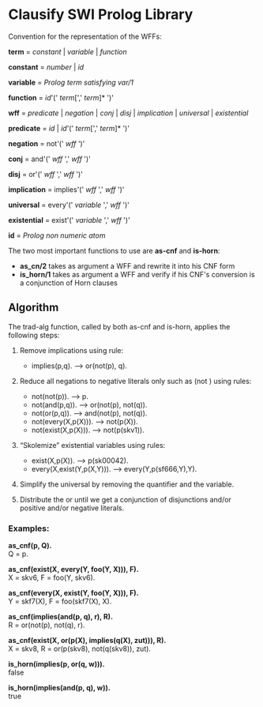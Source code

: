 # Clausify SWI Prolog Library

Convention for the representation of the WFFs:

**term** = _constant_ | _variable_ | _function_

**constant** = _number_ | _id_

**variable** = _Prolog term satisfying var/1_

**function** = _id_'(' _term_[',' _term_]\* ')'

**wff** = _predicate_ | _negation_ | _conj_ | _disj_ | _implication_ | _universal_ | _existential_
	
**predicate** = _id_ |  _id_'(' _term_[',' _term_]\* ')'

**negation** = not'(' _wff_ ')'

**conj** = and'(' _wff_ ',' _wff_ ')'

**disj** = or'(' _wff_ ',' _wff_ ')'

**implication** = implies'(' _wff_ ',' _wff_ ')'

**universal** = every'(' _variable_ ',' _wff_ ')'

**existential** = exist'(' _variable_ ',' _wff_ ')'

**id** = _Prolog non numeric atom_

The two most important functions to use are **as-cnf** and **is-horn**:

* **as_cn/2** takes as argument a WFF and rewrite it into his CNF form
* **is_horn/1** takes as argument a WFF and verify if his CNF's conversion is a conjunction of Horn clauses

## Algorithm

The trad-alg function, called by both as-cnf and is-horn, applies the following steps:

1. Remove implications using rule: </br>
   * implies(p,q). --> or(not(p), q).

2. Reduce all negations to negative literals only such as (not <predicate>) using rules: </br>
   * not(not(p)). --> p. </br>
   * not(and(p,q)). --> or(not(p), not(q)). </br>
   * not(or(p,q)). --> and(not(p), not(q)). </br>
   * not(every(X,p(X))). --> not(p(X)). </br>
   * not(exist(X,p(X))). --> not(p(skv1)). </br>

3. “Skolemize” existential variables using rules: </br>
   * exist(X,p(X)). --> p(sk00042). </br>
   * every(X,exist(Y,p(X,Y))). --> every(Y,p(sf666,Y),Y). </br>
	
4. Simplify the universal by removing the quantifier and the variable.
	
5. Distribute the or until we get a conjunction of disjunctions and/or positive and/or negative literals.
	
### Examples:

**as_cnf(p, Q).** </br>
Q = p.

**as_cnf(exist(X, every(Y, foo(Y, X))), F).** </br>
X = skv6,
F = foo(Y, skv6).

**as_cnf(every(X, exist(Y, foo(Y, X))), F).** </br>
Y = skf7(X),
F = foo(skf7(X), X).

**as_cnf(implies(and(p, q), r), R).** </br>
R = or(not(p), not(q), r).

**as_cnf(exist(X, or(p(X), implies(q(X), zut))), R).** </br>
X = skv8,
R = or(p(skv8), not(q(skv8)), zut).

**is_horn(implies(p, or(q, w))).** </br>
false

**is_horn(implies(and(p, q), w)).** </br>
true
